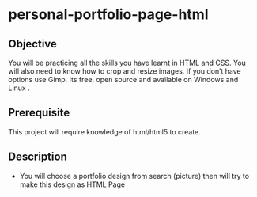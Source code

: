 # personal-portfolio-page-html

## Objective

 You will be practicing all the skills you have learnt in HTML and CSS. You will also need to know how to crop and resize images. If you don’t have options use Gimp. Its free, open source and available on Windows and Linux .


## Prerequisite 

This project will require knowledge of html/html5 to create.


## Description 


- You will choose a portfolio design from search (picture) then will try to make this design as HTML Page 
 
